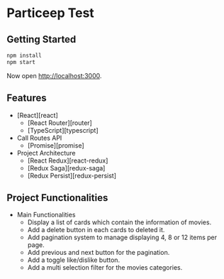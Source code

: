 Particeep Test
===========

## Getting Started

```sh
npm install
npm start
```

Now open [http://localhost:3000](http://localhost:3000).

## Features

- [React][react]
  - [React Router][router]
  - [TypeScript][typescript]
- Call Routes API
  - [Promise][promise]
- Project Architecture
  - [React Redux][react-redux]
  - [Redux Saga][redux-saga]
  - [Redux Persist][redux-persist]


## Project Functionalities

- Main Functionalities
  - Display a list of cards which contain the information of movies.
  - Add a delete button in each cards to deleted it.
  - Add pagination system to manage displaying 4, 8 or 12 items per page.
  - Add previous and next button for the pagination.
  - Add a toggle like/dislike button.
  - Add a multi selection filter for the movies categories.